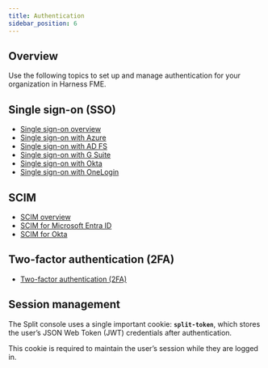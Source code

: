 ```yaml
---
title: Authentication
sidebar_position: 6
---
```


## Overview

Use the following topics to set up and manage authentication for your organization in Harness FME.

## Single sign-on (SSO)

- [Single sign-on overview](./sso/)
- [Single sign-on with Azure](./sso/azure)
- [Single sign-on with AD FS](./sso/ad-fs)
- [Single sign-on with G Suite](./sso/google)
- [Single sign-on with Okta](./sso/okta)
- [Single sign-on with OneLogin](./sso/onelogin)

## SCIM

- [SCIM overview](./scim/)
- [SCIM for Microsoft Entra ID](./scim/microsoft)
- [SCIM for Okta](./scim/okta)

## Two-factor authentication (2FA)

- [Two-factor authentication (2FA)](/docs/feature-management-experimentation/management-and-administration/account-settings/users#two-factor-authentication-2fa)

## Session management

The Split console uses a single important cookie: **`split-token`**, which stores the user’s JSON Web Token (JWT) credentials after authentication.  

This cookie is required to maintain the user’s session while they are logged in.